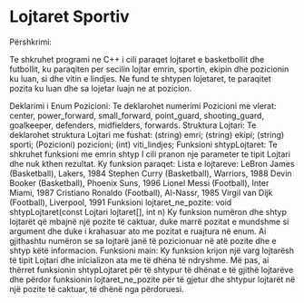 # Lojtaret Sportiv
Përshkrimi:

Te shkruhet programi ne C++ i cili paraqet lojtaret e basketbollit dhe futbollit, ku paraqiten per secilin lojtar emrin, sportin, ekipin dhe pozicionin ku luan, si dhe vitin e lindjes. Ne fund te shtypen lojetaret, te paraqitet pozita ku luan dhe sa lojetar luajn ne at pozicion.

Deklarimi i Enum Pozicioni: Te deklarohet numerimi Pozicioni me vlerat: center, power_forward, small_forward, point_guard, shooting_guard, goalkeeper, defenders, midfielders, forwards.
Struktura Lojtari: Te deklarohet struktura Lojtari me fushat: (string) emri; (string) ekipi; (string) sporti; (Pozicioni) pozicioni; (int) viti_lindjes;
Funksioni shtypLojtaret: Te shkruhet funksioni me emrin shtyp I cili pranon nje parameter te tipit Lojtari dhe nuk kthen rezultat. Ky funksion paraqet: Lista e lojtareve: LeBron James (Basketball), Lakers, 1984 Stephen Curry (Basketball), Warriors, 1988
Devin Booker (Basketball), Phoenix Suns, 1996 Lionel Messi (Football), Inter Miami, 1987
Cristiano Ronaldo (Football), Al-Nassr, 1985 Virgil van Dijk (Football), Liverpool, 1991
Funksioni lojtaret_ne_pozite: void shtypLojtaret(const Lojtari lojtaret[], int n) Ky funksion numëron dhe shtyp lojtarët që mbajnë një pozite të caktuar, duke marrë pozitat e mundshme si argument dhe duke i krahasuar ato me pozitat e ruajtura në enum. Ai gjithashtu numëron se sa lojtarë janë të pozicionuar në atë pozite dhe e shtyp këtë informacion.
Funksioni main: Ky funksion krijon një varg lojtarësh të tipit Lojtari dhe inicializon ata me të dhëna të ndryshme. Më pas, ai thërret funksionin shtypLojtaret për të shtypur të dhënat e të gjithë lojtarëve dhe përdor funksionin lojtaret_ne_pozite për të gjetur dhe shtypur lojtarët në një pozite të caktuar, të dhënë nga përdoruesi.
